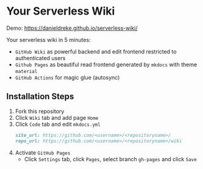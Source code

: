 # Your Serverless Wiki

Demo: https://danieldreke.github.io/serverless-wiki/

Your serverless wiki in 5 minutes:
- `GitHub Wiki` as powerful backend and edit frontend restricted to authenticated users
- `Github Pages` as beautiful read frontend generated by `mkdocs` with theme `material`
- `GitHub Actions` for magic glue (autosync)

## Installation Steps

1. Fork this repository
2. Click `Wiki` tab and add page `Home`
3. Click `Code` tab and edit `mkdocs.yml`
   ```md
   site_url: https://github.com/<username>/<repositoryname>/
   repo_url: https://github.com/<username>/<repositoryname>/wiki
   ```
5. Activate `GitHub Pages`
   - Click `Settings` tab, click `Pages`, select branch `gh-pages` and click `Save`
